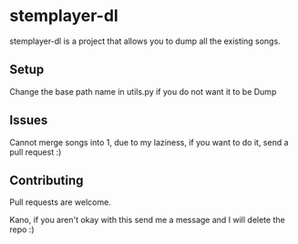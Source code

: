# stemplayer-dl

stemplayer-dl is a project that allows you to dump all the existing songs.

## Setup
Change the base path name in utils.py if you do not want it to be Dump

## Issues
Cannot merge songs into 1, due to my laziness, if you want to do it, send a pull request :)

## Contributing
Pull requests are welcome. 

Kano, if you aren't okay with this send me a message and I will delete the repo :)
